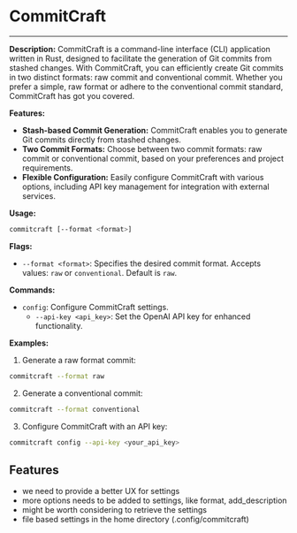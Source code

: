 # CommitCraft

---

**Description:**
CommitCraft is a command-line interface (CLI) application written in Rust, designed to facilitate the generation of Git commits from stashed changes. With CommitCraft, you can efficiently create Git commits in two distinct formats: raw commit and conventional commit. Whether you prefer a simple, raw format or adhere to the conventional commit standard, CommitCraft has got you covered.

**Features:**
- **Stash-based Commit Generation:** CommitCraft enables you to generate Git commits directly from stashed changes.
- **Two Commit Formats:** Choose between two commit formats: raw commit or conventional commit, based on your preferences and project requirements.
- **Flexible Configuration:** Easily configure CommitCraft with various options, including API key management for integration with external services.

**Usage:**

```bash
commitcraft [--format <format>]
```

**Flags:**  
- `--format <format>`: Specifies the desired commit format. Accepts values: `raw` or `conventional`. Default is `raw`.

**Commands:**  
- `config`: Configure CommitCraft settings.
  - `--api-key <api_key>`: Set the OpenAI API key for enhanced functionality.

**Examples:**  
1. Generate a raw format commit:  

```bash
commitcraft --format raw
```

2. Generate a conventional commit:  

```bash
commitcraft --format conventional
```
3. Configure CommitCraft with an API key:  

```bash
commitcraft config --api-key <your_api_key>
```


## Features
- we need to provide a better UX for settings
- more options needs to be added to settings, like format, add_description
- might be worth considering to retrieve the settings
- file based settings in the home directory (.config/commitcraft)

